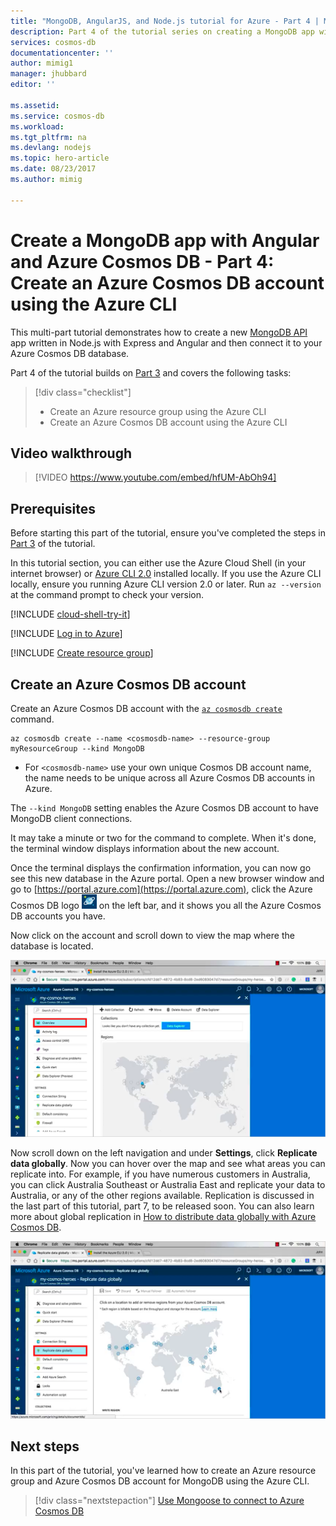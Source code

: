 ```yaml
---
title: "MongoDB, AngularJS, and Node.js tutorial for Azure - Part 4 | Microsoft Docs"
description: Part 4 of the tutorial series on creating a MongoDB app with AngularJS and Node.js on Azure Cosmos DB using the exact same APIs you use for MongoDB 
services: cosmos-db
documentationcenter: ''
author: mimig1
manager: jhubbard
editor: ''

ms.assetid: 
ms.service: cosmos-db
ms.workload: 
ms.tgt_pltfrm: na
ms.devlang: nodejs
ms.topic: hero-article
ms.date: 08/23/2017
ms.author: mimig

---
```

# Create a MongoDB app with Angular and Azure Cosmos DB - Part 4: Create an Azure Cosmos DB account using the Azure CLI

This multi-part tutorial demonstrates how to create a new [MongoDB API](mongodb-introduction.md) app written in Node.js with Express and Angular and then connect it to your Azure Cosmos DB database. 

Part 4 of the tutorial builds on [Part 3](tutorial-develop-mongodb-nodejs-part3.md) and covers the following tasks:

> [!div class="checklist"]
> * Create an Azure resource group using the Azure CLI
> * Create an Azure Cosmos DB account using the Azure CLI

## Video walkthrough

> [!VIDEO https://www.youtube.com/embed/hfUM-AbOh94]

## Prerequisites

Before starting this part of the tutorial, ensure you've completed the steps in [Part 3](tutorial-develop-mongodb-nodejs-part3.md) of the tutorial. 

In this tutorial section, you can either use the Azure Cloud Shell (in your internet browser) or [Azure CLI 2.0](https://docs.microsoft.com/en-us/cli/azure/install-azure-cli) installed locally. If you use the Azure CLI locally, ensure you running Azure CLI version 2.0 or later. Run `az --version` at the command prompt to check your version. 

[!INCLUDE [cloud-shell-try-it](../../includes/cloud-shell-try-it.md)]

[!INCLUDE [Log in to Azure](../../includes/login-to-azure.md)]

[!INCLUDE [Create resource group](../../includes/app-service-web-create-resource-group.md)] 

## Create an Azure Cosmos DB account

Create an Azure Cosmos DB account with the [`az cosmosdb create`](/cli/azure/cosmosdb#create) command.

```azurecli-interactive
az cosmosdb create --name <cosmosdb-name> --resource-group myResourceGroup --kind MongoDB
```

* For `<cosmosdb-name>` use your own unique Cosmos DB account name, the name needs to be unique across all Azure Cosmos DB accounts in Azure.

The `--kind MongoDB` setting enables the Azure Cosmos DB account to have MongoDB client connections.

It may take a minute or two for the command to complete. When it's done, the terminal window displays information about the new account. 

Once the terminal displays the confirmation information, you can now go see this new database in the Azure portal. Open a new browser window and go to [https://portal.azure.com](https://portal.azure.com), click the Azure Cosmos DB logo ![Azure Cosmos DB icon in the Azure portal](./media/tutorial-develop-mongodb-nodejs-part4/azure-cosmos-db-icon.png) on the left bar, and it shows you all the Azure Cosmos DB accounts you have.

Now click on the account and scroll down to view the map where the database is located. 

![New Azure Cosmos DB account in the Azure portal](./media/tutorial-develop-mongodb-nodejs-part4/azure-cosmos-db-angular-portal.png)

Now scroll down on the left navigation and under **Settings**, click **Replicate data globally**. Now you can hover over the map and see what areas you can replicate into. For example, if you have numerous customers in Australia, you can click Australia Southeast or Australia East and replicate your data to Australia, or any of the other regions available. Replication is discussed in the last part of this tutorial, part 7, to be released soon. You can also learn more about global replication in [How to distribute data globally with Azure Cosmos DB](distribute-data-globally.md).

![New Azure Cosmos DB account in the Azure portal](./media/tutorial-develop-mongodb-nodejs-part4/azure-cosmos-db-replicate-portal.png)

## Next steps

In this part of the tutorial, you've learned how to create an Azure resource group and Azure Cosmos DB account for MongoDB using the Azure CLI. 

> [!div class="nextstepaction"]
> [Use Mongoose to connect to Azure Cosmos DB](tutorial-develop-mongodb-nodejs-part5.md)
